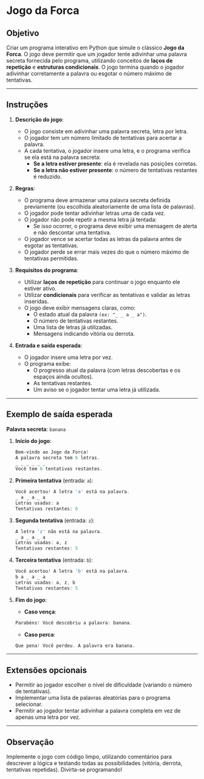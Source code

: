 # Jogo da Forca

## Objetivo

Criar um programa interativo em Python que simule o clássico **Jogo da Forca**. O jogo deve permitir que um jogador tente adivinhar uma palavra secreta fornecida pelo programa, utilizando conceitos de **laços de repetição** e **estruturas condicionais**. O jogo termina quando o jogador adivinhar corretamente a palavra ou esgotar o número máximo de tentativas.

---

## Instruções

1. **Descrição do jogo**:
   - O jogo consiste em adivinhar uma palavra secreta, letra por letra.
   - O jogador tem um número limitado de tentativas para acertar a palavra.
   - A cada tentativa, o jogador insere uma letra, e o programa verifica se ela está na palavra secreta:
     - **Se a letra estiver presente**: ela é revelada nas posições corretas.
     - **Se a letra não estiver presente**: o número de tentativas restantes é reduzido.

2. **Regras**:
   - O programa deve armazenar uma palavra secreta definida previamente (ou escolhida aleatoriamente de uma lista de palavras).
   - O jogador pode tentar adivinhar letras uma de cada vez.
   - O jogador não pode repetir a mesma letra já tentada:
     - Se isso ocorrer, o programa deve exibir uma mensagem de alerta e não descontar uma tentativa.
   - O jogador vence se acertar todas as letras da palavra antes de esgotar as tentativas.
   - O jogador perde se errar mais vezes do que o número máximo de tentativas permitidas.

3. **Requisitos do programa**:
   - Utilizar **laços de repetição** para continuar o jogo enquanto ele estiver ativo.
   - Utilizar **condicionais** para verificar as tentativas e validar as letras inseridas.
   - O jogo deve exibir mensagens claras, como:
     - O estado atual da palavra `(ex: "_ _ a _ a")`.
     - O número de tentativas restantes.
     - Uma lista de letras já utilizadas.
     - Mensagens indicando vitória ou derrota.

4. **Entrada e saída esperada**:
   - O jogador insere uma letra por vez.
   - O programa exibe:
     - O progresso atual da palavra (com letras descobertas e os espaços ainda ocultos).
     - As tentativas restantes.
     - Um aviso se o jogador tentar uma letra já utilizada.

---

## Exemplo de saída esperada

**Palavra secreta**: `banana`

1. **Início do jogo**:

   ```powershell
   Bem-vindo ao Jogo da Forca!
   A palavra secreta tem 6 letras.
   _ _ _ _ _ _
   Você tem 6 tentativas restantes.
   ```

2. **Primeira tentativa** (entrada: `a`):

   ```powershell
   Você acertou! A letra 'a' está na palavra.
   _ a _ a _ a
   Letras usadas: a
   Tentativas restantes: 6
   ```

3. **Segunda tentativa** (entrada: `z`):

   ```powershell
   A letra 'z' não está na palavra.
   _ a _ a _ a
   Letras usadas: a, z
   Tentativas restantes: 5
   ```

4. **Terceira tentativa** (entrada: `b`):

   ```powershell
   Você acertou! A letra 'b' está na palavra.
   b a _ a _ a
   Letras usadas: a, z, b
   Tentativas restantes: 5
   ```

5. **Fim do jogo**:

   - **Caso vença**:

    ```powershell
    Parabéns! Você descobriu a palavra: banana.
    ```

   - **Caso perca**:

    ```powershell
    Que pena! Você perdeu. A palavra era banana.
    ```

---

## Extensões opcionais

- Permitir ao jogador escolher o nível de dificuldade (variando o número de tentativas).
- Implementar uma lista de palavras aleatórias para o programa selecionar.
- Permitir ao jogador tentar adivinhar a palavra completa em vez de apenas uma letra por vez.

---

## Observação

Implemente o jogo com código limpo, utilizando comentários para descrever a lógica e testando todas as possibilidades (vitória, derrota, tentativas repetidas). Divirta-se programando!
